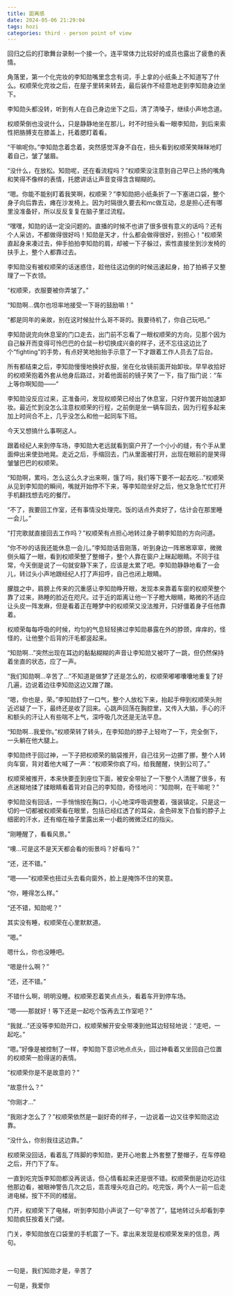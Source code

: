 ```yaml
---
title: 距离感
date: 2024-05-06 21:29:04
tags: hozi
categories: third - person point of view
---
```


 回归之后的打歌舞台录制一个接一个。连平常体力比较好的成员也露出了疲惫的表情。



 角落里，第一个化完妆的李知勋嘴里念念有词，手上拿的小纸条上不知道写了什么。权顺荣化完妆之后，在屋子里转来转去，最后装作不经意地走到李知勋身边坐下。

 李知勋头都没转，听到有人在自己身边坐下之后，清了清嗓子，继续小声地念道。

 权顺荣倒也没说什么，只是静静地坐在那儿，时不时扭头看一眼李知勋，到后来索性把胳膊支在膝盖上，托着腮盯着看。

 “干嘛呢你。”李知勋念着念着，突然感觉浑身不自在，扭头看到权顺荣笑眯眯地盯着自己，皱了皱眉。

 “没什么，在放松。知勋呢，还在看流程吗？”权顺荣没注意到自己早已上扬的嘴角和笑得不像样的表情，托腮讲话让声音变得含含糊糊的。

 “嗯。你能不能别盯着我笑啊，权顺荣？”李知勋把小纸条折了一下塞进口袋，整个身子向后靠去，瘫在沙发椅上。因为时隔很久要去和mc做互动，总是担心还有哪里没准备好，所以反反复复在脑子里过流程。

 “嘿嘿，知勋的话一定没问题的。直播的时候不也讲了很多很有意义的话吗？还有个人采访，不都做得很好吗！知勋是天才，什么都会做得很好，别担心！”权顺荣直起身来凑过去，伸手拍拍李知勋的肩，却被一下子躲过，索性直接坐到沙发椅的扶手上，整个人都靠过去。

 李知勋没有被权顺荣的话迷惑住，趁他往这边倒的时候迅速起身，拍了拍裤子又整理了一下衣领。

 “权顺荣，衣服要被你弄皱了。”

 “知勋啊…偶尔也坦率地接受一下哥的鼓励嘛！”

 “都是同年的亲故，别在这时候扯什么哥不哥的。我要待机了，你自己玩吧。”

 李知勋说完向休息室的门口走去，出门前不忘看了一眼权顺荣的方向，见那个因为自己躲开而变得可怜巴巴的仓鼠一秒切换成兴奋的样子，还不忘往这边比了个“fighting”的手势，有点好笑地抬抬手示意了一下才跟着工作人员去了后台。



 所有都结束之后，李知勋慢慢地换好衣服，坐在化妆镜前面开始卸妆。早早收拾好的权顺荣抱着外套从他身后路过，对着他面前的镜子笑了一下，指了指门说：“车上等你啊知勋——”

 李知勋没反应过来，正准备问，发现权顺荣已经出了休息室，只好作罢开始加速卸妆。最近忙到没怎么注意权顺荣的行程，之前倒是坐一辆车回去，因为行程多起来加上时间合不上，几乎没怎么和他一起同车下班。



 今天又想搞什么事啊这人。



 跟着经纪人来到停车场，李知勋大老远就看到窗户开了一个小小的缝，有个手从里面伸出来使劲地晃。走近之后，手缩回去，门从里面被打开，出现在眼前的是笑得皱皱巴巴的权顺荣。

 “知勋啊，累吗，怎么这么久才出来啊，饿了吗，我们等下要不一起去吃…”权顺荣从见到李知勋的瞬间，嘴就开始停不下来，等李知勋坐好之后，他又急急忙忙打开手机翻找想去吃的餐厅。

 “不了，我要回工作室，还有事情没处理完。饭的话点外卖好了，估计会在那里睡一会儿。”

 “打完歌就直接回去工作吗？”权顺荣有点担心地转过身子朝李知勋的方向问道。

 “你不吵的话我还能休息一会儿。”李知勋话音刚落，听到身边一阵窸窸窣窣，微微侧头瞄了一眼，看到权顺荣整了整帽子，整个人靠在窗户上眯起眼睛。不同于往常，今天倒是说了一句就安静下来了，应该是太累了吧。李知勋静静地看了一会儿，转过头小声地跟经纪人打了声招呼，自己也闭上眼睛。



 朦胧之中，肩膀上传来的沉重感让李知勋睁开眼，发现本来靠着车窗的权顺荣整个靠了过来，熟睡的脸近在咫尺。过于近的距离让他一下子瞪大眼睛，略微的不适应让头皮一阵发麻，但是看着正在睡梦中的权顺荣又没法推开，只好僵着身子任他靠着。

 权顺荣每每呼吸的时候，均匀的气息轻轻拂过李知勋暴露在外的脖颈，痒痒的，怪怪的，让他整个后背的汗毛都竖起来。

 “知勋啊…”突然出现在耳边的黏黏糊糊的声音让李知勋又被吓了一跳，但仍然保持着坐直的状态，应了一声。

 “我们知勋啊…辛苦了…”不知道是做梦了还是怎么的，权顺荣嘟嘟囔囔地重复了好几遍，边说着边往李知勋这边又蹭了蹭。

 “嗯，你也是，荣。”李知勋舒了一口气，整个人放松下来，抬起手伸到权顺荣头附近迟疑了一下，最终还是收了回来。心跳声回荡在胸腔里，又传入大脑，手心的汗和额头的汗让人有些喘不上气，深呼吸几次还是无法平息。

 “知勋啊…我爱你。”权顺荣转了转头，在李知勋的脖子上轻吻了一下，完全倒下，一头躺在他大腿上。

 李知勋终于回过神，一下子把权顺荣的脑袋推开，自己往另一边挪了挪，整个人转向车窗，背对着他大喊了一声：“权顺荣你疯了吗，给我醒醒，快到公司了。”

 权顺荣被推开，本来快要歪到座位下面，被安全带扯了一下整个人清醒了很多，有点迷糊地揉了揉眼睛看着背对自己的李知勋，奇怪地问：“知勋啊，在干嘛呢？”

 李知勋没有回话，一手悄悄按在胸口，小心地深呼吸调整着，强装镇定。只是这一切的一切都被权顺荣看在眼里，包括已经红透了的耳朵，金色碎发下白皙的脖子上细密的汗水，还有缩在袖子里露出来一小截的微微泛红的指尖。

 “刚睡醒了，看看风景。”

 “噢…可是这不是天天都会看的街景吗？好看吗？”

 “还，还不错。”

 “嗯——”权顺荣也扭过头去看向窗外，脸上是掩饰不住的笑意。

 “你，睡得怎么样。”

 “还不错，知勋呢？”

 其实没有睡，权顺荣在心里默默道。

 “嗯。”

 嗯什么，你也没睡吧。

 “嗯是什么啊？”

 “还，还不错。”

 不错什么啊，明明没睡。权顺荣忍着笑点点头，看着车开到停车场。

 “嗯——那就好！等下还是一起吃个饭再去工作室吧？”

 “我就…”还没等李知勋开口，权顺荣解开安全带凑到他耳边轻轻地说：“走吧，一起吃。”

 “嗯。”好像是被控制了一样，李知勋下意识地点点头，回过神看着又坐回自己位置的权顺荣一脸得逞的表情。

 “权顺荣你是不是故意的？”

 “故意什么？”

 “你刚才…”

 “我刚才怎么了？”权顺荣依然是一副好奇的样子，一边说着一边又往李知勋这边靠。

 “没什么，你别我往这边靠。”

 权顺荣没回话，看着乱了阵脚的李知勋，更开心地套上外套整了整帽子，在车停稳之后，开门下了车。



 一直到吃完饭李知勋都没再说话，但心情看起来还是很不错。权顺荣倒是边吃边往他那边看，被眼神警告几次之后，乖乖埋头吃自己的。吃完饭，两个人一前一后走进电梯，按下不同的楼层。

 门开，权顺荣下了电梯，听到李知勋小声说了一句“辛苦了”，猛地转过头却看到李知勋疯狂按着关门键。

 门关，李知勋放在口袋里的手机震了一下。拿出来发现是权顺荣发来的信息，两句。

   

 一句是，我们知勋才是，辛苦了

 一句是，我爱你